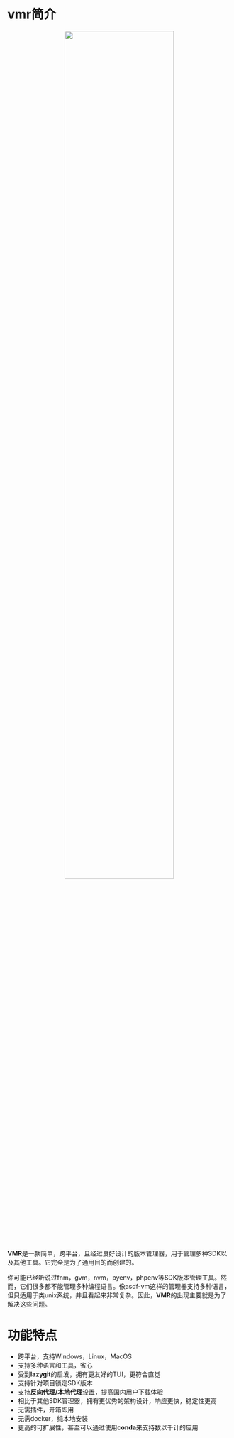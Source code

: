 # vmr简介

 <div align=center><img src="https://cdn.jsdelivr.net/gh/moqsien/img_repo@main/vmr_wordcloud.png" width="70%"></div>

**VMR**是一款简单，跨平台，且经过良好设计的版本管理器，用于管理多种SDK以及其他工具。它完全是为了通用目的而创建的。

你可能已经听说过fnm，gvm，nvm，pyenv，phpenv等SDK版本管理工具。然而，它们很多都不能管理多种编程语言。像asdf-vm这样的管理器支持多种语言，但只适用于类unix系统，并且看起来非常复杂。因此，**VMR**的出现主要就是为了解决这些问题。

# 功能特点

- 跨平台，支持Windows，Linux，MacOS
- 支持多种语言和工具，省心
- 受到**lazygit**的启发，拥有更友好的TUI，更符合直觉
- 支持针对项目锁定SDK版本
- 支持**反向代理/本地代理**设置，提高国内用户下载体验
- 相比于其他SDK管理器，拥有更优秀的架构设计，响应更快，稳定性更高
- 无需插件，开箱即用
- 无需docker，纯本地安装
- 更高的可扩展性，甚至可以通过使用**conda**来支持数以千计的应用
